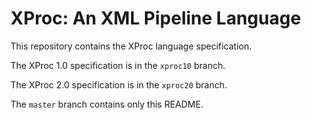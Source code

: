 XProc: An XML Pipeline Language
===============================

This repository contains the XProc language specification.

The XProc 1.0 specification is in the `xproc10` branch.

The XProc 2.0 specification is in the `xproc20` branch.

The `master` branch contains only this README.

